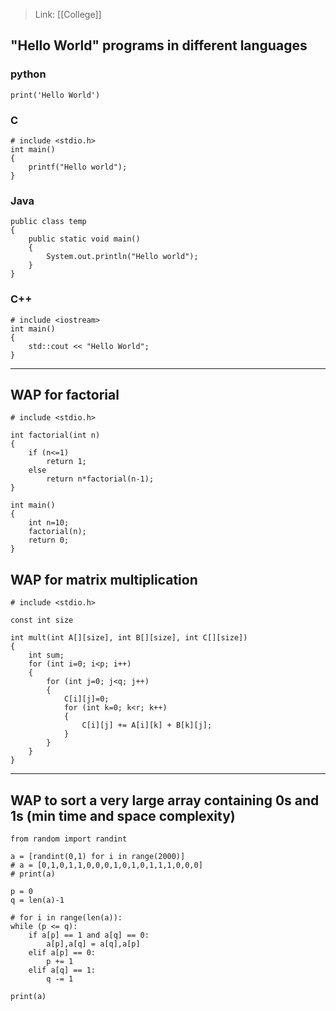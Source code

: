 >Link: [[College]]

## "Hello World" programs in different languages
### python
```plain
print('Hello World')
```

### C
```plain
# include <stdio.h>
int main()
{
	printf("Hello world");
}
```

### Java
```plain
public class temp
{
	public static void main()
	{
		System.out.println("Hello world");
	}
}
```

### C++
```plain
# include <iostream>
int main()
{
	std::cout << "Hello World";
}
```

---
## WAP for factorial
```plain
# include <stdio.h>

int factorial(int n)
{
	if (n<=1)
		return 1;
	else
		return n*factorial(n-1);
}

int main()
{
	int n=10;
	factorial(n);
	return 0;
}
```

## WAP for matrix multiplication
```plain
# include <stdio.h>

const int size

int mult(int A[][size], int B[][size], int C[][size])
{
	int sum;
	for (int i=0; i<p; i++)
	{
		for (int j=0; j<q; j++)
		{
			C[i][j]=0;
			for (int k=0; k<r; k++)
			{
				C[i][j] += A[i][k] + B[k][j];
			}
		}
	}
}
```

---
## WAP to sort a very large array containing 0s and 1s (min time and space complexity)
```plain
from random import randint

a = [randint(0,1) for i in range(2000)]
# a = [0,1,0,1,1,0,0,0,1,0,1,0,1,1,1,0,0,0]
# print(a)

p = 0
q = len(a)-1

# for i in range(len(a)):
while (p <= q):
    if a[p] == 1 and a[q] == 0:
        a[p],a[q] = a[q],a[p]
    elif a[p] == 0:
        p += 1
    elif a[q] == 1:
        q -= 1

print(a)
```